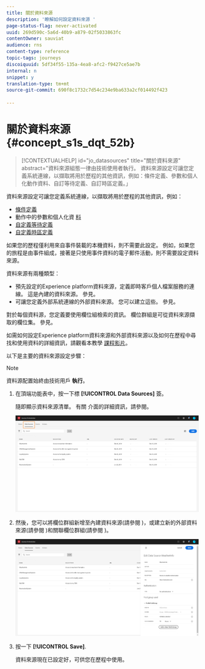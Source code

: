 ```yaml
---
title: 關於資料來源
description: '瞭解如何設定資料來源 '
page-status-flag: never-activated
uuid: 269d590c-5a6d-40b9-a879-02f5033863fc
contentOwner: sauviat
audience: rns
content-type: reference
topic-tags: journeys
discoiquuid: 5df34f55-135a-4ea8-afc2-f9427ce5ae7b
internal: n
snippet: y
translation-type: tm+mt
source-git-commit: 690f8c1732c7d54c234e9ba633a2cf014492f423

---
```



# 關於資料來源 {#concept_s1s_dqt_52b}

>[!CONTEXTUALHELP]
>id=&quot;jo_datasources&quot;
>title=&quot;關於資料來源&quot;
>abstract=&quot;資料來源組態一律由技術使用者執行。 資料來源設定可讓您定義系統連線，以擷取將用於歷程的其他資訊，例如：條件定義、參數和個人化動作資料、自訂等待定義、自訂時區定義。」

資料來源設定可讓您定義系統連線，以擷取將用於歷程的其他資訊，例如：

* [條件定義](../building-journeys/condition-activity.md)
* 動作中的參數和個人化資 [料](../action/action.md)
* [自定義等待定義](../building-journeys/wait-activity.md#custom)
* [自定義時區定義](../building-journeys/timezone-management.md)

如果您的歷程僅利用來自事件裝載的本機資料，則不需要此設定。 例如，如果您的旅程是由事件組成，接著是只使用事件資料的電子郵件活動，則不需要設定資料來源。

資料來源有兩種類型：

* 預先設定的Experience platform資料來源，定義即時客戶個人檔案服務的連線。 這是內建的資料來源。 參見[](../datasource/adobe-experience-platform-data-source.md)。
* 可讓您定義外部系統連線的外部資料來源。 您可以建立這些。 參見[](../datasource/external-data-sources.md)。

對於每個資料源，您定義要使用欄位組檢索的資訊。 欄位群組是可從資料來源擷取的欄位集。 參見[](../datasource/field-groups.md)。

如需如何設定Experience platform資料來源和外部資料來源以及如何在歷程中尋找和使用資料的詳細資訊，請觀看本教學 [課程影片](https://docs.adobe.com/content/help/en/platform-learn/tutorials/journey-orchestration/configure-data-sources.html)。

以下是主要的資料來源設定步驟：

>[!NOTE]
>
>資料源配置始終由技術用戶 **執行**。

1. 在頂端功能表中，按一下標 **[!UICONTROL Data Sources]** 簽。

   隨即顯示資料來源清單。 有關 [](../about/user-interface.md) 介面的詳細資訊，請參閱。

   ![](../assets/journey18.png)

1. 然後，您可以將欄位群組新增至內建資料來源(請參閱 [](../datasource/adobe-experience-platform-data-source.md))，或建立新的外部資料來源(請參閱 [](../datasource/external-data-sources.md))和關聯欄位群組(請參閱 [](../datasource/field-groups.md))。

   ![](../assets/journey23.png)

1. 按一下 **[!UICONTROL Save]**.

   資料來源現在已設定好，可供您在歷程中使用。
